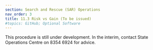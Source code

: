 ```yaml
---
section: Search and Rescue (SAR) Operations
nav_order: 3
title: 11.3 Risk vs Gain (To be issued)
#topics: GitHub; Optional Software
---
```


This procedure is still under development. In the interim, contact State Operations Centre on 8354 6924 for advice.